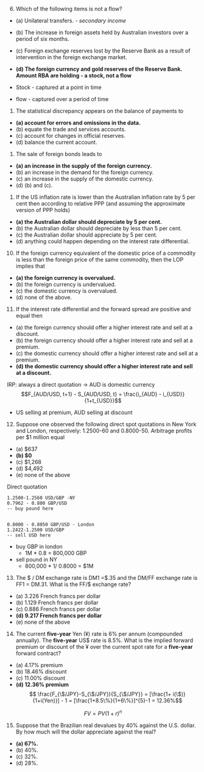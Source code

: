 6. Which of the following items is not a flow?
- (a) Unilateral transfers. - *secondary income*
- (b) The increase in foreign assets held by Australian investors over a period of six months.
- (c) Foreign exchange reserves lost by the Reserve Bank as a result of intervention in the foreign exchange market.
- **(d) The foreign currency and gold reserves of the Reserve Bank.** **Amount RBA are holding - a stock, not a flow**

- Stock - captured at a point in time
- flow - captured over a period of time


1. The statistical discrepancy appears on the balance of payments to
- **(a) account for errors and omissions in the data.**
- (b) equate the trade and services accounts.
- (c) account for changes in official reserves.
- (d) balance the current account.

1. The sale of foreign bonds leads to
- **(a) an increase in the supply of the foreign currency.**
- (b) an increase in the demand for the foreign currency.
- (c) an increase in the supply of the domestic currency.
- (d) (b) and (c).

1. If the US inflation rate is lower than the Australian inflation rate by 5 per cent then according to relative PPP (and assuming the approximate version of PPP holds)
- **(a) the Australian dollar should depreciate by 5 per cent.**
- (b) the Australian dollar should depreciate by less than 5 per cent.
- (c) the Australian dollar should appreciate by 5 per cent.
- (d) anything could happen depending on the interest rate differential.


10. If the foreign currency equivalent of the domestic price of a commodity is less than the foreign price of the same commodity, then the LOP implies that
- **(a) the foreign currency is overvalued.**
- (b) the foreign currency is undervalued.
- (c) the domestic currency is overvalued.
- (d) none of the above.


11. If the interest rate differential and the forward spread are positive and equal then
- (a) the foreign currency should offer a higher interest rate and sell at a discount.
- (b) the foreign currency should offer a higher interest rate and sell at a premium.
- (c) the domestic currency should offer a higher interest rate and sell at a premium.
- **(d) the domestic currency should offer a higher interest rate and sell at a discount.**

IRP: always a direct quotation -> AUD is domestic currency
$$F_{AUD/USD, t+1} - S_{AUD/USD, t} = \frac{i_{AUD} - i_{USD}}{1+t_{USD}}$$

- US selling at premium, AUD selling at discount


12. Suppose one observed the following direct spot quotations in New York and London, respectively: 1.2500-60 and 0.8000-50. Arbitrage profits per $1 million equal
- (a) $637
- **(b) $0**
- (c) $1,268
- (d) $4,492
- (e) none of the above

Direct quotation
```
1.2500-1.2560 USD/GBP -NY
0.7962 - 0.800 GBP/USD
-- buy pound here


0.8000 - 0.8050 GBP/USD - London
1.2422-1.2500 USD/GBP
-- sell USD here
```

+ buy GBP in london
  + 1M * 0.8 = 800,000 GBP
+ sell pound in NY
  + 800,000 * 1/ 0.8000 = $1M

13. The \$ / DM exchange rate is DM1 =\$.35 and the DM/FF exchange rate is FF1 = DM.31. What is the FF/\$ exchange rate?
- (a) 3.226 French francs per dollar
- (b) 1.129 French francs per dollar
- (c) 0.886 French francs per dollar
- **(d) 9.217 French francs per dollar**
- (e) none of the above 


14. The current **five-year** Yen (¥) rate is 6% per annum (compounded annually). The **five-year** US$ rate is 8.5%. What is the implied forward premium or discount of the ¥ over the current spot rate for a **five-year** forward contract?

- (a) 4.17% premium
- (b) 18.46% discount
- (c) 11.00% discount
- **(d) 12.36% premium**
$$ \frac{F_{\$/JPY}-S_{\$/JPY}}{S_{\$/JPY}} = [\frac{1+ i(\$)}{1+i(Yen)}] - 1 = [\frac{1+8.5\%}{1+6\%}]^{5}-1 = 12.36%$$

$$FV = PV(1+r)^{n}$$

15. Suppose that the Brazilian real devalues by 40% against the U.S. dollar. By how much will the dollar appreciate against the real?

- **(a) 67%.**
- (b) 40%.
- (c) 32%.
- (d) 28%.